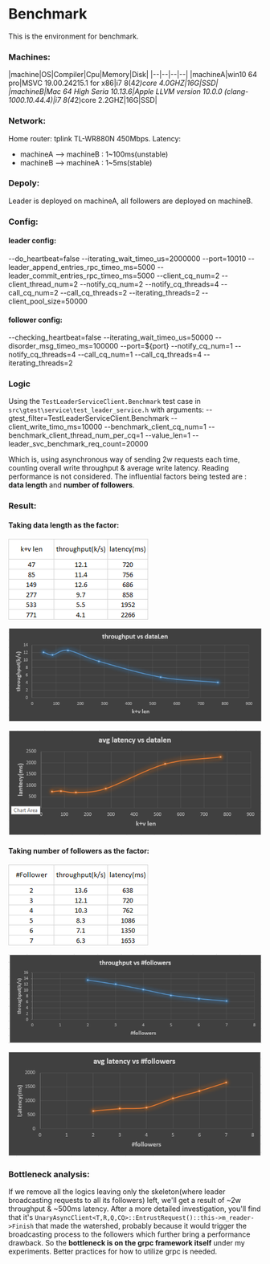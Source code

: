 # Benchmark

This is the environment for benchmark.

### Machines:

|machine|OS|Compiler|Cpu|Memory|Disk|
|--|--|--|--|
|machineA|win10 64 pro|MSVC 19.00.24215.1 for x86|i7 8(4*2)core 4.0GHZ|16G|SSD|
|machineB|Mac 64 High Seria 10.13.6|Apple LLVM version 10.0.0 (clang-1000.10.44.4)|i7 8(4*2)core 2.2GHZ|16G|SSD|

### Network: 
Home router: tplink TL-WR880N 450Mbps. Latency:
* machineA --> machineB : 1~100ms(unstable)
* machineB --> machineA : 1~5ms(stable)

### Depoly: 
Leader is deployed on machineA, all followers are deployed on machineB.

### Config:

#### leader config:
--do_heartbeat=false --iterating_wait_timeo_us=2000000 --port=10010 --leader_append_entries_rpc_timeo_ms=5000 --leader_commit_entries_rpc_timeo_ms=5000 --client_cq_num=2 --client_thread_num=2 --notify_cq_num=2 --notify_cq_threads=4 --call_cq_num=2 --call_cq_threads=2 --iterating_threads=2 --client_pool_size=50000

#### follower config:
--checking_heartbeat=false --iterating_wait_timeo_us=50000 --disorder_msg_timeo_ms=100000 --port=${port} --notify_cq_num=1 --notify_cq_threads=4 --call_cq_num=1 --call_cq_threads=4 --iterating_threads=2 

### Logic

Using the `TestLeaderServiceClient.Benchmark` test case in `src\gtest\service\test_leader_service.h` with arguments:   --gtest_filter=TestLeaderServiceClient.Benchmark --client_write_timo_ms=10000 --benchmark_client_cq_num=1 --benchmark_client_thread_num_per_cq=1 --value_len=1 --leader_svc_benchmark_req_count=20000

Which is, using asynchronous way of sending 2w requests each time, counting overall write throughput & average write latency. Reading performance is not considered. The influential  factors being tested are : **data length** and **number of followers**.

### Result:

#### Taking **data length** as the factor:

![dl-factor](../doc/images/datalen-factor.png)

![tp-dl](../doc/images/benchmark-throughput-datalen.png)

![latency-dl](../doc/images/benchmark-latency-datalen.png)

#### Taking **number of followers** as the factor:

![F-factor](../doc/images/followers-factor.png)

![tp-#F](../doc/images/benchmark-throughput-followers.png)

![tp-#F](../doc/images/benchmark-latency-followers.png)

### Bottleneck analysis:
If we remove all the logics leaving only the skeleton(where leader broadcasting requests to all its followers) left, we'll get a result of ~2w throughput & ~500ms latency. After a more detailed investigation, you'll find that it's `UnaryAsyncClient<T,R,Q,CQ>::EntrustRequest()::this->m_reader->Finish` that made the watershed, probably because it would trigger the broadcasting process to the followers which further bring a performance drawback. So the **bottleneck is on the grpc framework itself** under my experiments. Better practices for how to utilize grpc is needed.


